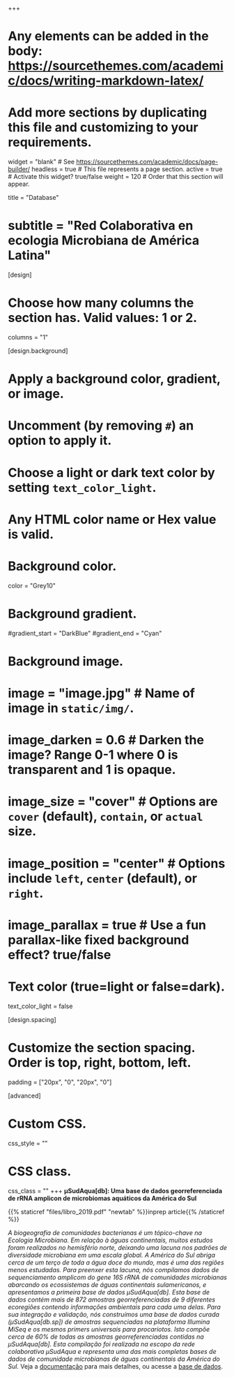 +++
# Any elements can be added in the body: https://sourcethemes.com/academic/docs/writing-markdown-latex/
# Add more sections by duplicating this file and customizing to your requirements.

widget = "blank"  # See https://sourcethemes.com/academic/docs/page-builder/
headless = true  # This file represents a page section.
active = true  # Activate this widget? true/false
weight = 120 # Order that this section will appear.


title = "Database"
# subtitle = "Red Colaborativa en ecologia Microbiana de América Latina"

[design]
  # Choose how many columns the section has. Valid values: 1 or 2.
  columns = "1"

[design.background]
  # Apply a background color, gradient, or image.
  #   Uncomment (by removing `#`) an option to apply it.
  #   Choose a light or dark text color by setting `text_color_light`.
  #   Any HTML color name or Hex value is valid.

  # Background color.
   color = "Grey10"
  
  # Background gradient.
  #gradient_start = "DarkBlue"
  #gradient_end = "Cyan"
  
  # Background image.
  # image = "image.jpg"  # Name of image in `static/img/`.
  # image_darken = 0.6  # Darken the image? Range 0-1 where 0 is transparent and 1 is opaque.
  # image_size = "cover"  #  Options are `cover` (default), `contain`, or `actual` size.
  # image_position = "center"  # Options include `left`, `center` (default), or `right`.
  # image_parallax = true  # Use a fun parallax-like fixed background effect? true/false
  
  # Text color (true=light or false=dark).
  text_color_light = false

[design.spacing]
  # Customize the section spacing. Order is top, right, bottom, left.
  padding = ["20px", "0", "20px", "0"]

[advanced]
 # Custom CSS. 
 css_style = ""
 
 # CSS class.
 css_class = ""
+++
**µSudAqua[db]: Uma base de dados georreferenciada de rRNA amplicon de microbiomas aquáticos da América do Sul‌**
 
{{% staticref "files/libro_2019.pdf" "newtab" %}}inprep article{{% /staticref %}}

*A biogeografia de comunidades bacterianas é um tópico-chave na Ecologia Microbiana. Em relação à águas continentais, muitos estudos foram realizados no hemisfério norte, deixando uma lacuna nos padrões de diversidade microbiana em uma escala global. A América do Sul abriga cerca de um terço de toda a água doce do mundo, mas é uma das regiões menos estudadas. Para preenxer esta lacuna, nós compilamos dados de sequenciamento amplicom do gene 16S rRNA de comunidades microbianas abarcando os ecossistemas de águas continentais sulamericanos, e apresentamos a primeira base de dados µSudAqua[db]. Esta base de dados contém mais de 872 amostras georreferenciadas de 9 diferentes ecoregiões contendo informações ambientais para cada uma delas. Para sua integração e validação, nós construímos uma base de dados curada (µSudAqua[db.sp]) de amostras sequenciadas na plataforma Illumina MiSeq e os mesmos primers universais para procariotos. Isto compõe cerca de 60% de todas as amostras georreferenciadas contidas na µSudAqua[db]. Esta compilação foi realizada na escopo da rede colaborativa µSudAqua e representa uma das mais completas bases de dados de comunidade microbianas de águas continentais da América do Sul.* Veja a [documentação](https://github.com/microsudaqua/usudaquadb) para mais detalhes, ou acesse a [base de dados](http://200.9.237.240:9005/usudaqua/).